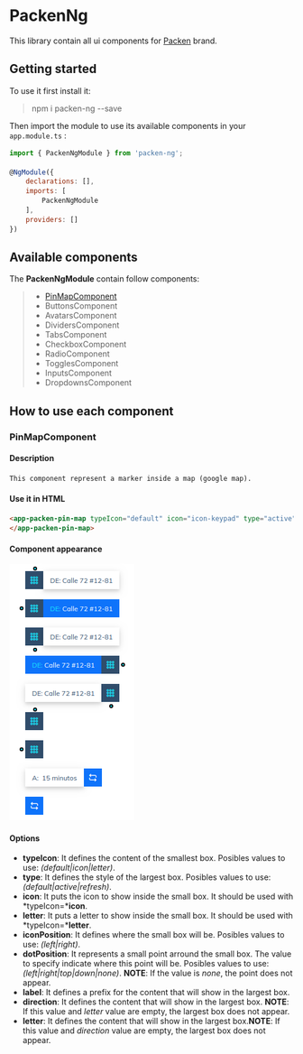 # PackenNg

This library contain all ui components for [Packen](https://packen.co) brand.

## Getting started

To use it first install it:

> npm i packen-ng --save

Then import the module to use its available components in your `app.module.ts` :

``` javascript
import { PackenNgModule } from 'packen-ng';

@NgModule({
    declarations: [],
    imports: [
        PackenNgModule
    ],
    providers: []
})
```

## Available components

The **PackenNgModule** contain follow components:

>
> * [PinMapComponent](###PinMapComponent)
> * ButtonsComponent
> * AvatarsComponent
> * DividersComponent
> * TabsComponent
> * CheckboxComponent
> * RadioComponent
> * TogglesComponent
> * InputsComponent
> * DropdownsComponent
>

## How to use each component

### PinMapComponent

#### Description

``` 
This component represent a marker inside a map (google map).
```

#### Use it in HTML

``` html
<app-packen-pin-map typeIcon="default" icon="icon-keypad" type="active" [label]="'somelabel" [direction]="somedescription" iconPosition="left" dotPosition="down">
</app-packen-pin-map>
```

#### Component appearance

![](src/assets/examples/packen-pin.png)

#### Options

 - **typeIcon**: It defines the content of the smallest box. Posibles values to use: *(default|icon|letter)*.
 - **type**: It defines the style of the largest box. Posibles values to use: *(default|active|refresh)*.
 - **icon**: It puts the icon to show inside the small box. It should be used with *typeIcon=***icon**.
 - **letter**: It puts a letter to show inside the small box. It should be used with *typeIcon=***letter**.
 - **iconPosition**: It defines where the small box will be. Posibles values to use: *(left|right)*.
 - **dotPosition**: It represents a small point arround the small box. The value to specify indicate where this point will be. Posibles values to use: *(left|right|top|down|none)*. **NOTE**: If the value is *none*, the point does not appear.
 - **label**: It defines a prefix for the content that will show in the largest box.
 - **direction**: It defines the content that will show in the largest box. **NOTE**: If this value and *letter* value are empty, the largest box does not appear.
 - **letter**: It defines the content that will show in the largest box.**NOTE**: If this value and *direction* value are empty, the largest box does not appear.

